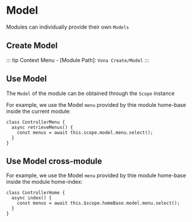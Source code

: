 # Model

Modules can individually provide their own `Models`

## Create Model

::: tip
Context Menu - [Module Path]: `Vona Create/Model`
:::

## Use Model

The `Model` of the module can be obtained through the `Scope` instance

For example, we use the Model `menu` provided by thie module home-base inside the current module: 

```typescript{3}
class ControllerMenu {
  async retrieveMenus() {
    const menus = await this.scope.model.menu.select();
  }
}
```

## Use Model cross-module

For example, we use the Model `menu` provided by thie module home-base inside the module home-index:

```typescript{3}
class ControllerHome {
  async index() {
    const menus = await this.$scope.homeBase.model.menu.select();
  }
}
```